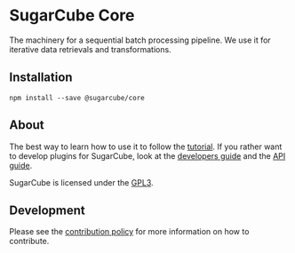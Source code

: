 # SugarCube Core

The machinery for a sequential batch processing pipeline. We use it for
iterative data retrievals and transformations.

## Installation

    npm install --save @sugarcube/core

## About

The best way to learn how to use it to follow the
[tutorial](docs/tutorial.md). If you rather want to develop plugins for
SugarCube, look at the [developers guide](docs/developers-guide.md) and the
[API guide](docs/api.md).

SugarCube is licensed under the [GPL3](LICENSE).

## Development

Please see the [contribution policy](Contributing.md) for more information on
how to contribute.
